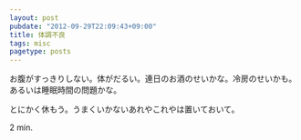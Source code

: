 ```yaml
---
layout: post
pubdate: "2012-09-29T22:09:43+09:00"
title: 体調不良
tags: misc
pagetype: posts
---
```

お腹がすっきりしない。体がだるい。連日のお酒のせいかな。冷房のせいかも。あるいは睡眠時間の問題かな。

とにかく休もう。うまくいかないあれやこれやは置いておいて。

2 min.
